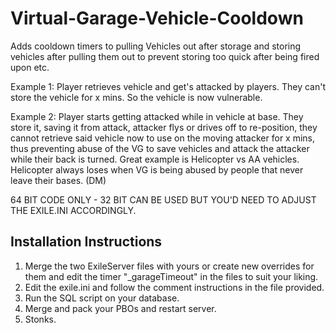 # Virtual-Garage-Vehicle-Cooldown
Adds cooldown timers to pulling Vehicles out after storage and storing vehicles after pulling them out to prevent storing too quick after being fired upon etc.

Example 1: Player retrieves vehicle and get's attacked by players. They can't store the vehicle for x mins. So the vehicle is now vulnerable.

Example 2: Player starts getting attacked while in vehicle at base. They store it, saving it from attack, attacker flys or drives off to re-position, they cannot retrieve said vehicle now to use on the moving attacker for x mins, thus preventing abuse of the VG to save vehicles and attack the attacker while their back is turned.
Great example is Helicopter vs AA vehicles. Helicopter always loses when VG is being abused by people that never leave their bases. (DM)

64 BIT CODE ONLY - 32 BIT CAN BE USED BUT YOU'D NEED TO ADJUST THE EXILE.INI ACCORDINGLY.

## Installation Instructions
1. Merge the two ExileServer files with yours or create new overrides for them and edit the timer "_garageTimeout" in the files to suit your liking.
2. Edit the exile.ini and follow the comment instructions in the file provided.
3. Run the SQL script on your database.
4. Merge and pack your PBOs and restart server.
5. Stonks.
